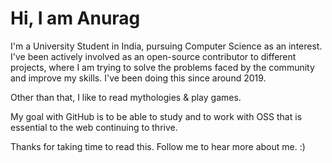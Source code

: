 
# Hi, I am Anurag 

I'm a University Student in India, pursuing Computer Science as an interest. I've been actively involved as an open-source contributor to different projects, where I am trying to solve the problems faced by the community and improve my skills. I've been doing this since around 2019.

Other than that, I like to read mythologies & play games.

My goal with GitHub is to be able to study and to work with OSS that is essential to the web continuing to thrive.

Thanks for taking time to read this. Follow me to hear more about me. :)
